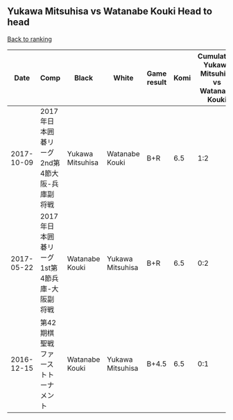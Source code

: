 ## Yukawa Mitsuhisa vs Watanabe Kouki Head to head

[Back to ranking](../../index.md)




| **Date** | **Comp** | **Black** | **White** | **Game result** | **Komi** | **Cumulative Yukawa Mitsuhisa vs Watanabe Kouki** | **Yukawa Mitsuhisa streak** | **Watanabe Kouki streak** | 
| --- | --- | --- | --- | --- | --- | --- | --- | --- |
| 2017-10-09 | 2017年日本囲碁リーグ2nd第4節大阪-兵庫副将戦 | Yukawa Mitsuhisa | Watanabe Kouki | B+R | 6.5 | 1:2 | 1 | 0 | 
| 2017-05-22 | 2017年日本囲碁リーグ1st第4節兵庫-大阪副将戦 | Watanabe Kouki | Yukawa Mitsuhisa | B+R | 6.5 | 0:2 | 0 | 2 | 
| 2016-12-15 | 第42期棋聖戦ファーストトーナメント | Watanabe Kouki | Yukawa Mitsuhisa | B+4.5 | 6.5 | 0:1 | 0 | 1 |




